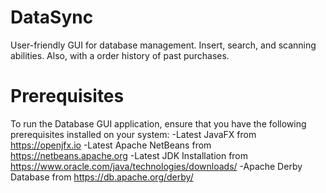 # DataSync
User-friendly GUI for database management. Insert, search, and scanning abilities. Also, with a order history of past purchases.

# Prerequisites
To run the Database GUI application, ensure that you have the following prerequisites installed on your system:
-Latest JavaFX from https://openjfx.io
-Latest Apache NetBeans from https://netbeans.apache.org
-Latest JDK Installation from https://www.oracle.com/java/technologies/downloads/
-Apache Derby Database from https://db.apache.org/derby/